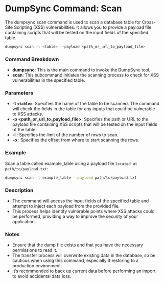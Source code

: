 # DumpSync Command: Scan

The dumpsync scan command is used to scan a database table for Cross-Site Scripting (XSS) vulnerabilities. It allows you to provide a payload file containing scripts that will be tested on the input fields of the specified table.

```bash
dumpsync scan -t <table> --payload <path_or_url_to_payload_file>
```

### Command Breakdown

- **dumpsync**: This is the main command to invoke the DumpSync tool.
- **scan**: This subcommand initiates the scanning process to check for XSS vulnerabilities in the specified table.

### Parameters

- **-t `<table>`**: Specifies the name of the table to be scanned. The command will check the fields in the table for any inputs that could be vulnerable to XSS attacks.
- **-p <path_or_url_to_payload_file>**: Specifies the path or URL to the payload file containing XSS scripts that will be tested on the input fields of the table.
- **-l <limit>**: Specifies the limit of the number of rows to scan.
- **-o <offset>**: Specifies the offset from where to start scanning the rows.

### Example

Scan a table called example_table using a payload file `located at path/to/payload.txt`:

```bash
dumpsync scan -t example_table --payload path/to/payload.txt
```

### Description

- The command will access the input fields of the specified table and attempt to inject each payload from the provided file.
- This process helps identify vulnerable points where XSS attacks could be performed, providing a way to improve the security of your application.

### Notes

- Ensure that the dump file exists and that you have the necessary permissions to read it.
- The transfer process will overwrite existing data in the database, so be cautious when using this command, especially if restoring to a production environment.
- It’s recommended to back up current data before performing an import to avoid accidental data loss.

